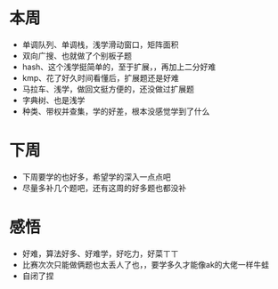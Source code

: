 # 本周
- 单调队列、单调栈，浅学滑动窗口，矩阵面积
- 双向广搜、也就做了个别板子题
- hash、这个浅学挺简单的，至于扩展，，再加上二分好难
- kmp、花了好久时间看懂后，扩展题还是好难
- 马拉车、浅学，做回文挺方便的，还没做过扩展题
- 字典树、也是浅学
- 种类、带权并查集，学的好差，根本没感觉学到了什么

# 下周
- 下周要学的也好多，希望学的深入一点点吧
- 尽量多补几个题吧，还有这周的好多题也都没补

# 感悟
- 好难，算法好多、好难学，好吃力，好菜ㄒㄒ
- 比赛次次只能做俩题也太丢人了也，，要学多久才能像ak的大佬一样牛蛙
- 自闭了捏
